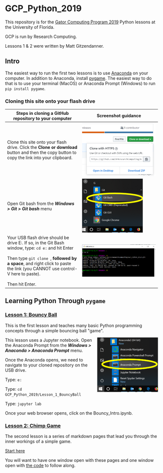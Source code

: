 # GCP_Python_2019

This repository is for the [Gator Computing Program 2019](https://www.rc.ufl.edu/about/gcp/) Python lessons at the University of Florida.

GCP is run by Research Computing.

Lessons 1 & 2 were written by Matt Gitzendanner.

## Intro

The easiest way to run the first two lessons is to use [Anaconda](https://www.anaconda.com/) on your computer. In addition to Anaconda, install [pygame](https://www.pygame.org/). The easiest way to do that is to use your terminal (MacOS) or Anaconda Prompt (Windows) to run `pip install pygame`.

### Cloning this site onto your flash drive

 Steps in cloning a GitHub repository to your computer| Screenshot guidance
-------|-------
Clone this site onto your flash drive. Click the **Clone or download** button and then the copy button to copy the link into your clipboard. | <img alt="Git Clone image" src="assets/notebook_images/Git_clone.png"  width=250>
Open Git bash from the ***Windows > Git > Git bash*** menu | <img alt="Opening Git Bash" src="assets/notebook_images/Git_Bash_Launch.png" width="200">
Your USB flash drive should be drive E:. If so, in the Git Bash window, type: `cd e:` and hit Enter<br><br>Then type `git clone `, **followed by a space**, and right click to paste the link (you CANNOT use control-V here to paste). <br><br>Then hit Enter. | <img alt="Git bash clone screenshot" src="assets/notebook_images/Git_Bash_Clone.png">


## Learning Python Through `pygame`

### [Lesson 1: Bouncy Ball](Lesson_1_BouncyBall/Bouncy_Intro.ipynb) 

This is the first lesson and teaches many basic Python programming concepts through a simple bouncing ball "game". 

<img alt="Launch Anaconda Prompt" src="assets/notebook_images/Anaconda_Prompt_Launch.png" width=200 align="right">This lesson uses a Jupyter notebook. Open the Anaconda Prompt from the ***Windows > Anaconda > Anaconda Prompt*** menu.

Once the Anaconda opens, we need to navigate to your cloned repository on the USB drive.

Type: `e:`

Type: `cd GCP_Python_2019/Lesson_1_BouncyBall`

Type: `jupyter lab`

Once your web browser opens, click on the Bouncy_Intro.ipynb. 

### [Lesson 2: Chimp Game](Lesson_2_Chimp/Readme.md) 
The second lesson is a series of markdown pages that lead you through the inner workings of a simple game.

[Start here](Lesson_2_Chimp/Readme.md) 

You will want to have one window open with these pages and one window open with [the code](Lesson_2_Chimp/chimp.py) to follow along.
